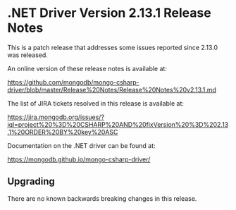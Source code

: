 # .NET Driver Version 2.13.1 Release Notes

This is a patch release that addresses some issues reported since 2.13.0 was released.

An online version of these release notes is available at:

https://github.com/mongodb/mongo-csharp-driver/blob/master/Release%20Notes/Release%20Notes%20v2.13.1.md

The list of JIRA tickets resolved in this release is available at:

https://jira.mongodb.org/issues/?jql=project%20%3D%20CSHARP%20AND%20fixVersion%20%3D%202.13.1%20ORDER%20BY%20key%20ASC

Documentation on the .NET driver can be found at:

https://mongodb.github.io/mongo-csharp-driver/

## Upgrading

There are no known backwards breaking changes in this release.
